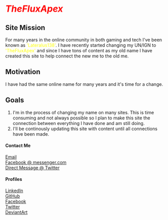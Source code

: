 # <span style="color: red;font-style: italic;">TheFluxApex</span>
## Site Mission
For many years in the online community in both gaming and tech I&#39;ve been known as <span style="color: yellow;">&#39;Lateralus138&#39;</span>&#46; I have recently started changing my UN/IGN to <span style="color: yellow">&#39;TheFluxApex&#39;</span> and since I have tons of content as my old name I have created this site to help connect the new me to the old me&#46;
## Motivation
I have had the same online name for many years and it&#39;s time for a change&#46;
## Goals
1. I&#39;m in the process of changing my name on many sites. This is time consuming and not always possible so I plan to make this site the connection between everything I have done and am still doing&#46;
2. I&#39;ll be continously updating this site with content until all connections have been made&#46;

#### Contact Me
[Email](mailto:faithnomoread@yahoo.com "faithnomoread@yahoo&#46;com")<br>
[Facebook &#64; messenger.com](http://m.me/Lateralus138 "Facebook Messenger")<br>
[Direct Message &#64; Twitter](https://twitter.com/messages/compose?recipient_id=20113290 "Twitter Messenger")
#### Profiles
[LinkedIn](https://www.linkedin.com/in/ian-pride/ "LinkedIn")<br>
[GitHub](https://github.com/Lateralus138 "GitHub")<br>
[Facebook](https://www.facebook.com/lateralus138 "Facebook")<br>
[Twitter](https://twitter.com/TheFluxApex "Twitter")<br>
[DeviantArt](https://www.deviantart.com/lateralus138 "DeviantArt")
